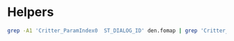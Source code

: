 # Helpers

```bash
grep -A1 'Critter_ParamIndex0  ST_DIALOG_ID' den.fomap | grep 'Critter_ParamValue0' | sort -u
```
